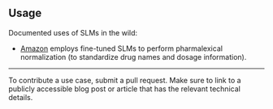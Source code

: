 ## Usage

Documented uses of SLMs in the wild:
* [Amazon](https://aws.amazon.com/blogs/machine-learning/going-beyond-ai-assistants-examples-from-amazon-com-reinventing-industries-with-generative-ai/) employs fine-tuned SLMs to perform pharmalexical normalization (to standardize drug names and dosage information).


-------
To contribute a use case, submit a pull request. Make sure to link to a publicly accessible blog post or article that has the relevant technical details.
